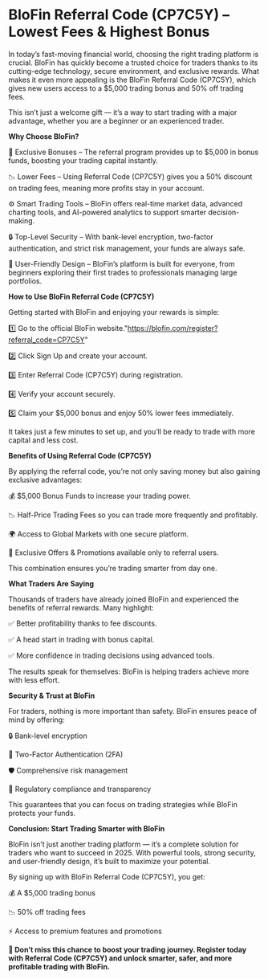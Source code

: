 # BloFin Referral Code (CP7C5Y) – Lowest Fees & Highest Bonus

In today’s fast-moving financial world, choosing the right trading platform is crucial. BloFin has quickly become a trusted choice for traders thanks to its cutting-edge technology, secure environment, and exclusive rewards. What makes it even more appealing is the BloFin Referral Code (CP7C5Y), which gives new users access to a $5,000 trading bonus and 50% off trading fees.

This isn’t just a welcome gift — it’s a way to start trading with a major advantage, whether you are a beginner or an experienced trader.

**Why Choose BloFin?**

🌟 Exclusive Bonuses – The referral program provides up to $5,000 in bonus funds, boosting your trading capital instantly.

📉 Lower Fees – Using Referral Code (CP7C5Y) gives you a 50% discount on trading fees, meaning more profits stay in your account.

⚙️ Smart Trading Tools – BloFin offers real-time market data, advanced charting tools, and AI-powered analytics to support smarter decision-making.

🔒 Top-Level Security – With bank-level encryption, two-factor authentication, and strict risk management, your funds are always safe.

📱 User-Friendly Design – BloFin’s platform is built for everyone, from beginners exploring their first trades to professionals managing large portfolios.

**How to Use BloFin Referral Code (CP7C5Y)**

Getting started with BloFin and enjoying your rewards is simple:

1️⃣ Go to the official BloFin website."https://blofin.com/register?referral_code=CP7C5Y"

2️⃣ Click Sign Up and create your account.

3️⃣ Enter Referral Code (CP7C5Y) during registration.

4️⃣ Verify your account securely.

5️⃣ Claim your $5,000 bonus and enjoy 50% lower fees immediately.

It takes just a few minutes to set up, and you’ll be ready to trade with more capital and less cost.

**Benefits of Using Referral Code (CP7C5Y)**

By applying the referral code, you’re not only saving money but also gaining exclusive advantages:

💰 $5,000 Bonus Funds to increase your trading power.

📉 Half-Price Trading Fees so you can trade more frequently and profitably.

🌍 Access to Global Markets with one secure platform.

🔑 Exclusive Offers & Promotions available only to referral users.

This combination ensures you’re trading smarter from day one.

**What Traders Are Saying**

Thousands of traders have already joined BloFin and experienced the benefits of referral rewards. Many highlight:

✅ Better profitability thanks to fee discounts.

✅ A head start in trading with bonus capital.

✅ More confidence in trading decisions using advanced tools.

The results speak for themselves: BloFin is helping traders achieve more with less effort.

**Security & Trust at BloFin**

For traders, nothing is more important than safety. BloFin ensures peace of mind by offering:

🔒 Bank-level encryption

🔑 Two-Factor Authentication (2FA)

🛡️ Comprehensive risk management

📑 Regulatory compliance and transparency

This guarantees that you can focus on trading strategies while BloFin protects your funds.

**Conclusion: Start Trading Smarter with BloFin**

BloFin isn’t just another trading platform — it’s a complete solution for traders who want to succeed in 2025. With powerful tools, strong security, and user-friendly design, it’s built to maximize your potential.

By signing up with BloFin Referral Code (CP7C5Y), you get:

💰 A $5,000 trading bonus

📉 50% off trading fees

⚡ Access to premium features and promotions

**📌 Don’t miss this chance to boost your trading journey. Register today with Referral Code (CP7C5Y) and unlock smarter, safer, and more profitable trading with BloFin.**
